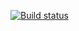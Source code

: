 [![Build status](https://ci.appveyor.com/api/projects/status/fnyg8m3uricfr1ud?svg=true)](https://ci.appveyor.com/project/JMatweewa/2-2-selenide)
